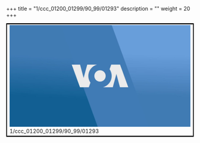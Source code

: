 +++
title = "1/ccc_01200_01299/90_99/01293"
description = ""
weight = 20
+++

<table style="border:2px solid black;max-width:800px;max-height:800px;" 
><tr><td>
<img class="center-fit-jpg"
src="/jpg_/aaa_20190430_NxaOmWaI8sI_01292.jpg">
1/ccc_01200_01299/90_99/01293
</img></td></tr></table>
